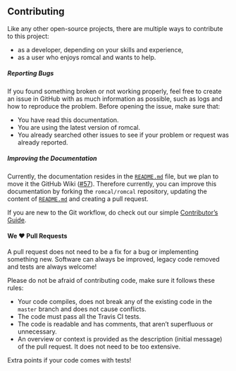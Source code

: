 <!-- TODO: -->
<!-- - note in somewhere (probably in the `CONTRIBUTING.md`) that the contributors (the team) should assign issues they work on to themselves (or assign them to the person who should work on it) -->

## Contributing

Like any other open-source projects, there are multiple ways to contribute to this project:

- as a developer, depending on your skills and experience,
- as a user who enjoys romcal and wants to help.

##### Reporting Bugs

If you found something broken or not working properly, feel free to create an issue in GitHub with as much information as possible, such as logs and how to reproduce the problem. Before opening the issue, make sure that:

- You have read this documentation.
- You are using the latest version of romcal.
- You already searched other issues to see if your problem or request was already reported.

##### Improving the Documentation

Currently, the documentation resides in the [`README.md`](README.md) file, but we plan to move it the GitHub Wiki ([#57](https://github.com/romcal/romcal/issues/57)). Therefore currently, you can improve this documentation by forking the `romcal/romcal` repository, updating the content of [`README.md`](README.md) and creating a pull request.

If you are new to the Git workflow, do check out our simple [Contributor’s Guide](https://github.com/romcal/romcal/wiki/Contributor’s-guide).

#### We ❤️ Pull Requests

A pull request does not need to be a fix for a bug or implementing something new. Software can always be improved, legacy code removed and tests are always welcome!

Please do not be afraid of contributing code, make sure it follows these rules:

- Your code compiles, does not break any of the existing code in the `master` branch and does not cause conflicts.
- The code must pass all the Travis CI tests.
- The code is readable and has comments, that aren’t superfluous or unnecessary.
- An overview or context is provided as the description (initial message) of the pull request. It does not need to be too extensive.

Extra points if your code comes with tests!
